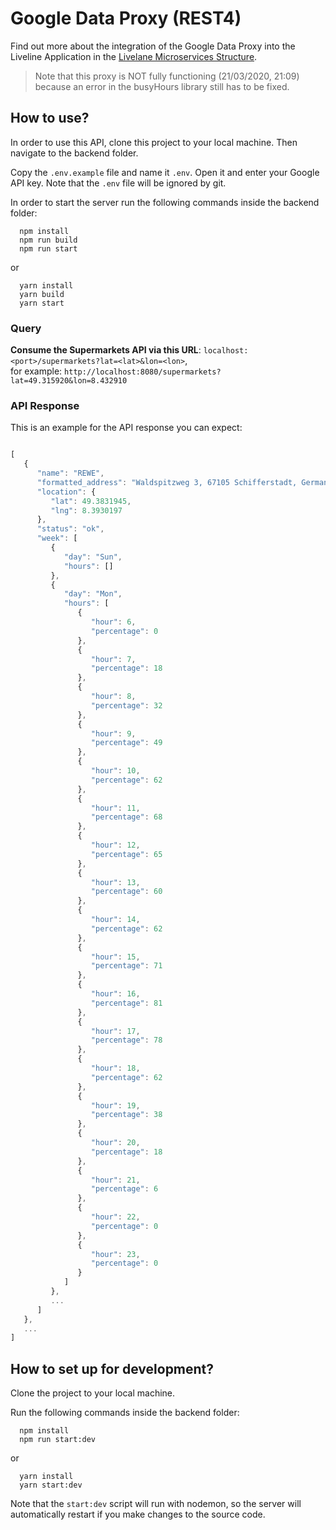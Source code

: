 # Google Data Proxy (REST4)
Find out more about the integration of the Google Data Proxy into the Liveline Application in the [Livelane Microservices Structure](https://docs.google.com/document/d/1RLdGLrOS8xFzT58jS5aggvNy8lCMdPbxYCEXZ2F2ziw/edit).

> Note that this proxy is NOT fully functioning (21/03/2020, 21:09) because an error in the busyHours library still has to be fixed.

## How to use?
In order to use this API, clone this project to your local machine. Then navigate to the backend folder.

Copy the `.env.example` file and name it `.env`. Open it and enter your Google API key. Note that the `.env` file will be ignored by git.

In order to start the server run the following commands inside the backend folder:

      npm install
      npm run build
      npm run start

or

      yarn install
      yarn build
      yarn start

### Query
**Consume the Supermarkets API via this URL**: `localhost:<port>/supermarkets?lat=<lat>&lon=<lon>`,<br>
for example: `http://localhost:8080/supermarkets?lat=49.315920&lon=8.432910`

### API Response
This is an example for the API response you can expect:
```javascript

[
   {
      "name": "REWE",
      "formatted_address": "Waldspitzweg 3, 67105 Schifferstadt, Germany",
      "location": {
         "lat": 49.3831945,
         "lng": 8.3930197
      },
      "status": "ok",
      "week": [
         {
            "day": "Sun",
            "hours": []
         },
         {
            "day": "Mon",
            "hours": [
               {
                  "hour": 6,
                  "percentage": 0
               },
               {
                  "hour": 7,
                  "percentage": 18
               },
               {
                  "hour": 8,
                  "percentage": 32
               },
               {
                  "hour": 9,
                  "percentage": 49
               },
               {
                  "hour": 10,
                  "percentage": 62
               },
               {
                  "hour": 11,
                  "percentage": 68
               },
               {
                  "hour": 12,
                  "percentage": 65
               },
               {
                  "hour": 13,
                  "percentage": 60
               },
               {
                  "hour": 14,
                  "percentage": 62
               },
               {
                  "hour": 15,
                  "percentage": 71
               },
               {
                  "hour": 16,
                  "percentage": 81
               },
               {
                  "hour": 17,
                  "percentage": 78
               },
               {
                  "hour": 18,
                  "percentage": 62
               },
               {
                  "hour": 19,
                  "percentage": 38
               },
               {
                  "hour": 20,
                  "percentage": 18
               },
               {
                  "hour": 21,
                  "percentage": 6
               },
               {
                  "hour": 22,
                  "percentage": 0
               },
               {
                  "hour": 23,
                  "percentage": 0
               }
            ]
         },
         ...
      ]
   },
   ...
]
```



## How to set up for development?
Clone the project to your local machine.

Run the following commands inside the backend folder:
      
      npm install
      npm run start:dev

or

      yarn install
      yarn start:dev

Note that the `start:dev` script will run with nodemon, so the server will automatically restart if you make changes to the source code.
